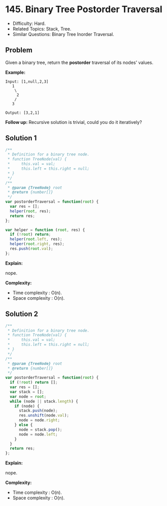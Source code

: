 # 145. Binary Tree Postorder Traversal

- Difficulty: Hard.
- Related Topics: Stack, Tree.
- Similar Questions: Binary Tree Inorder Traversal.

## Problem

Given a binary tree, return the **postorder** traversal of its nodes' values.

**Example:**

```
Input: [1,null,2,3]
   1
    \
     2
    /
   3

Output: [3,2,1]
```

**Follow up:** Recursive solution is trivial, could you do it iteratively?

## Solution 1

```javascript
/**
 * Definition for a binary tree node.
 * function TreeNode(val) {
 *     this.val = val;
 *     this.left = this.right = null;
 * }
 */
/**
 * @param {TreeNode} root
 * @return {number[]}
 */
var postorderTraversal = function(root) {
  var res = [];
  helper(root, res);
  return res;
};

var helper = function (root, res) {
  if (!root) return;
  helper(root.left, res);
  helper(root.right, res);
  res.push(root.val);
};
```

**Explain:**

nope.

**Complexity:**

* Time complexity : O(n).
* Space complexity : O(n).

## Solution 2

```javascript
/**
 * Definition for a binary tree node.
 * function TreeNode(val) {
 *     this.val = val;
 *     this.left = this.right = null;
 * }
 */
/**
 * @param {TreeNode} root
 * @return {number[]}
 */
var postorderTraversal = function(root) {
  if (!root) return [];
  var res = [];
  var stack = [];
  var node = root;
  while (node || stack.length) {
    if (node) {
      stack.push(node);
      res.unshift(node.val);
      node = node.right;
    } else {
      node = stack.pop();
      node = node.left;
    }
  }
  return res;
};
```

**Explain:**

nope.

**Complexity:**

* Time complexity : O(n).
* Space complexity : O(n).
